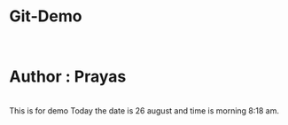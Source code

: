 # Git-Demo
<br>
<h1>Author : Prayas</h1><br>
This is for demo
Today the date is 26 august and time is morning 8:18 am.

